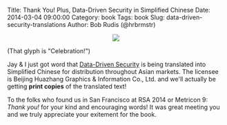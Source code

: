 Title: Thank You! Plus, Data-Driven Security in Simplified Chinese
Date: 2014-03-04 09:00:00
Category: book
Tags: book
Slug: data-driven-security-translations
Author: Bob Rudis (@hrbrmstr)

<center><img src="/blog/images/2014/03/celebration.png"/></center>

(That glyph is "Celebration!")

Jay &amp; I just got word that [Data-Driven Security](http://amzn.to/ddsec) is being translated into Simplified Chinese for distribution throughout Asian markets. The licensee is Beijing Huazhang Graphics & Information Co., Ltd. and we'll actually be getting **print copies** of the translated text!

To the folks who found us in San Francisco at RSA 2014 or Metricon 9: *Thank you!* for your kind and encouraging words! It was great meeting you and we truly appreciate your exitement for the book.